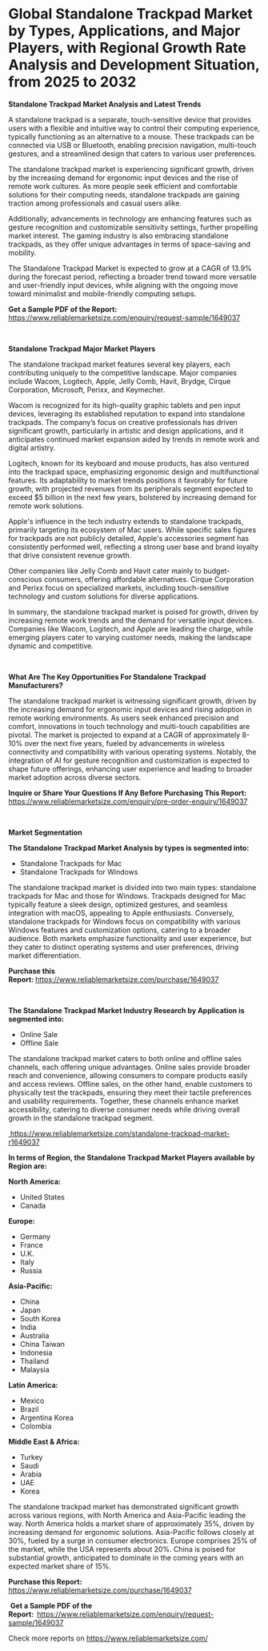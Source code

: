 <p><h1>Global Standalone Trackpad Market by Types, Applications, and Major Players, with Regional Growth Rate Analysis and Development Situation, from 2025 to 2032</h1></p><p><strong>Standalone Trackpad Market Analysis and Latest Trends</strong></p>
<p><p>A standalone trackpad is a separate, touch-sensitive device that provides users with a flexible and intuitive way to control their computing experience, typically functioning as an alternative to a mouse. These trackpads can be connected via USB or Bluetooth, enabling precision navigation, multi-touch gestures, and a streamlined design that caters to various user preferences.</p><p>The standalone trackpad market is experiencing significant growth, driven by the increasing demand for ergonomic input devices and the rise of remote work cultures. As more people seek efficient and comfortable solutions for their computing needs, standalone trackpads are gaining traction among professionals and casual users alike. </p><p>Additionally, advancements in technology are enhancing features such as gesture recognition and customizable sensitivity settings, further propelling market interest. The gaming industry is also embracing standalone trackpads, as they offer unique advantages in terms of space-saving and mobility. </p><p>The Standalone Trackpad Market is expected to grow at a CAGR of 13.9% during the forecast period, reflecting a broader trend toward more versatile and user-friendly input devices, while aligning with the ongoing move toward minimalist and mobile-friendly computing setups.</p></p>
<p><strong>Get a Sample PDF of the Report:&nbsp;</strong> <a href="https://www.reliablemarketsize.com/enquiry/request-sample/1649037?utm_campaign=2936&utm_medium=2&utm_source=Github&utm_content=ia&utm_term=04042025&utm_id=standalone-trackpad">https://www.reliablemarketsize.com/enquiry/request-sample/1649037</a></p>
<p>&nbsp;</p>
<p><strong>Standalone Trackpad Major Market Players</strong></p>
<p><p>The standalone trackpad market features several key players, each contributing uniquely to the competitive landscape. Major companies include Wacom, Logitech, Apple, Jelly Comb, Havit, Brydge, Cirque Corporation, Microsoft, Perixx, and Keymecher. </p><p>Wacom is recognized for its high-quality graphic tablets and pen input devices, leveraging its established reputation to expand into standalone trackpads. The company’s focus on creative professionals has driven significant growth, particularly in artistic and design applications, and it anticipates continued market expansion aided by trends in remote work and digital artistry.</p><p>Logitech, known for its keyboard and mouse products, has also ventured into the trackpad space, emphasizing ergonomic design and multifunctional features. Its adaptability to market trends positions it favorably for future growth, with projected revenues from its peripherals segment expected to exceed $5 billion in the next few years, bolstered by increasing demand for remote work solutions.</p><p>Apple's influence in the tech industry extends to standalone trackpads, primarily targeting its ecosystem of Mac users. While specific sales figures for trackpads are not publicly detailed, Apple's accessories segment has consistently performed well, reflecting a strong user base and brand loyalty that drive consistent revenue growth.</p><p>Other companies like Jelly Comb and Havit cater mainly to budget-conscious consumers, offering affordable alternatives. Cirque Corporation and Perixx focus on specialized markets, including touch-sensitive technology and custom solutions for diverse applications.</p><p>In summary, the standalone trackpad market is poised for growth, driven by increasing remote work trends and the demand for versatile input devices. Companies like Wacom, Logitech, and Apple are leading the charge, while emerging players cater to varying customer needs, making the landscape dynamic and competitive.</p></p>
<p>&nbsp;</p>
<p><strong>What Are The Key Opportunities For Standalone Trackpad Manufacturers?</strong></p>
<p><p>The standalone trackpad market is witnessing significant growth, driven by the increasing demand for ergonomic input devices and rising adoption in remote working environments. As users seek enhanced precision and comfort, innovations in touch technology and multi-touch capabilities are pivotal. The market is projected to expand at a CAGR of approximately 8-10% over the next five years, fueled by advancements in wireless connectivity and compatibility with various operating systems. Notably, the integration of AI for gesture recognition and customization is expected to shape future offerings, enhancing user experience and leading to broader market adoption across diverse sectors.</p></p>
<p><strong>Inquire or Share Your Questions If Any Before Purchasing This Report:</strong> <a href="https://www.reliablemarketsize.com/enquiry/pre-order-enquiry/1649037?utm_campaign=2936&utm_medium=2&utm_source=Github&utm_content=ia&utm_term=04042025&utm_id=standalone-trackpad">https://www.reliablemarketsize.com/enquiry/pre-order-enquiry/1649037</a></p>
<p>&nbsp;</p>
<p><strong>Market Segmentation</strong></p>
<p><strong>The Standalone Trackpad Market Analysis by types is segmented into:</strong></p>
<p><ul><li>Standalone Trackpads for Mac</li><li>Standalone Trackpads for Windows</li></ul></p>
<p><p>The standalone trackpad market is divided into two main types: standalone trackpads for Mac and those for Windows. Trackpads designed for Mac typically feature a sleek design, optimized gestures, and seamless integration with macOS, appealing to Apple enthusiasts. Conversely, standalone trackpads for Windows focus on compatibility with various Windows features and customization options, catering to a broader audience. Both markets emphasize functionality and user experience, but they cater to distinct operating systems and user preferences, driving market differentiation.</p></p>
<p><strong>Purchase this Report:&nbsp;</strong><a href="https://www.reliablemarketsize.com/purchase/1649037?utm_campaign=2936&utm_medium=2&utm_source=Github&utm_content=ia&utm_term=04042025&utm_id=standalone-trackpad">https://www.reliablemarketsize.com/purchase/1649037</a></p>
<p>&nbsp;</p>
<p><strong>The Standalone Trackpad Market Industry Research by Application is segmented into:</strong></p>
<p><ul><li>Online Sale</li><li>Offline Sale</li></ul></p>
<p><p>The standalone trackpad market caters to both online and offline sales channels, each offering unique advantages. Online sales provide broader reach and convenience, allowing consumers to compare products easily and access reviews. Offline sales, on the other hand, enable customers to physically test the trackpads, ensuring they meet their tactile preferences and usability requirements. Together, these channels enhance market accessibility, catering to diverse consumer needs while driving overall growth in the standalone trackpad segment.</p></p>
<p><a href="https://www.reliablemarketsize.com/standalone-trackpad-market-r1649037?utm_campaign=2936&utm_medium=2&utm_source=Github&utm_content=ia&utm_term=04042025&utm_id=standalone-trackpad">&nbsp;https://www.reliablemarketsize.com/standalone-trackpad-market-r1649037</a></p>
<p><strong>In terms of Region, the Standalone Trackpad Market Players available by Region are:</strong></p>
<p>
    <p> <strong> North America: </strong>
        <ul>
            <li>United States</li>
            <li>Canada</li>
        </ul>
        </p> 
    <p> <strong> Europe: </strong>
        <ul>
            <li>Germany</li>
            <li>France</li>
            <li>U.K.</li>
            <li>Italy</li>
            <li>Russia</li>
        </ul>
        </p> 
    <p> <strong> Asia-Pacific: </strong>
        <ul>
            <li>China</li>
            <li>Japan</li>
            <li>South Korea</li>
            <li>India</li>
            <li>Australia</li>
            <li>China Taiwan</li>
            <li>Indonesia</li>
            <li>Thailand</li>
            <li>Malaysia</li>
        </ul>
        </p> 
    <p> <strong> Latin America: </strong>
        <ul>
            <li>Mexico</li>
            <li>Brazil</li>
            <li>Argentina Korea</li>
            <li>Colombia</li>
        </ul>
        </p> 
    <p> <strong> Middle East & Africa: </strong>
        <ul>
            <li>Turkey</li>
            <li>Saudi</li>
            <li>Arabia</li>
            <li>UAE</li>
            <li>Korea</li>
        </ul>
    </p>
    </p>
<p><p>The standalone trackpad market has demonstrated significant growth across various regions, with North America and Asia-Pacific leading the way. North America holds a market share of approximately 35%, driven by increasing demand for ergonomic solutions. Asia-Pacific follows closely at 30%, fueled by a surge in consumer electronics. Europe comprises 25% of the market, while the USA represents about 20%. China is poised for substantial growth, anticipated to dominate in the coming years with an expected market share of 15%.</p></p>
<p><strong>Purchase this Report: </strong><a href="https://www.reliablemarketsize.com/purchase/1649037?utm_campaign=2936&utm_medium=2&utm_source=Github&utm_content=ia&utm_term=04042025&utm_id=standalone-trackpad">https://www.reliablemarketsize.com/purchase/1649037</a></p>
<p>&nbsp;<strong>Get a Sample PDF of the Report:&nbsp;&nbsp;</strong><a href="https://www.reliablemarketsize.com/enquiry/request-sample/1649037?utm_campaign=2936&utm_medium=2&utm_source=Github&utm_content=ia&utm_term=04042025&utm_id=standalone-trackpad">https://www.reliablemarketsize.com/enquiry/request-sample/1649037</a></p>
<p><strong></strong></p>
<p>Check more reports on <a href="https://www.reliablemarketsize.com/?utm_campaign=2936&utm_medium=2&utm_source=Github&utm_content=ia&utm_term=04042025&utm_id=standalone-trackpad">https://www.reliablemarketsize.com/</a></p>